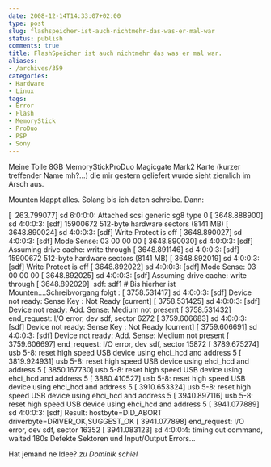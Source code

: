 ```yaml
---
date: 2008-12-14T14:33:07+02:00
type: post
slug: flashspeicher-ist-auch-nichtmehr-das-was-er-mal-war
status: publish
comments: true
title: FlashSpeicher ist auch nichtmehr das was er mal war.
aliases:
- /archives/359
categories:
- Hardware
- Linux
tags:
- Error
- Flash
- MemoryStick
- ProDuo
- PSP
- Sony
---
```


Meine Tolle 8GB MemoryStickProDuo Magicgate Mark2 Karte (kurzer treffender Name mh?...) die mir gestern geliefert wurde sieht ziemlich im Arsch aus.

Mounten klappt alles. Solang bis ich daten schreibe. Dann:

[  263.799077] sd 6:0:0:0: Attached scsi generic sg8 type 0
[ 3648.888900] sd 4:0:0:3: [sdf] 15900672 512-byte hardware sectors (8141 MB)
[ 3648.890024] sd 4:0:0:3: [sdf] Write Protect is off
[ 3648.890027] sd 4:0:0:3: [sdf] Mode Sense: 03 00 00 00
[ 3648.890030] sd 4:0:0:3: [sdf] Assuming drive cache: write through
[ 3648.891146] sd 4:0:0:3: [sdf] 15900672 512-byte hardware sectors (8141 MB)
[ 3648.892019] sd 4:0:0:3: [sdf] Write Protect is off
[ 3648.892022] sd 4:0:0:3: [sdf] Mode Sense: 03 00 00 00
[ 3648.892025] sd 4:0:0:3: [sdf] Assuming drive cache: write through
[ 3648.892029]  sdf: sdf1 # Bis hierher ist Mounten....Schreibvorgang folgt :
[ 3758.531417] sd 4:0:0:3: [sdf] Device not ready: Sense Key : Not Ready [current]
[ 3758.531425] sd 4:0:0:3: [sdf] Device not ready: Add. Sense: Medium not present
[ 3758.531432] end_request: I/O error, dev sdf, sector 6272
[ 3759.606683] sd 4:0:0:3: [sdf] Device not ready: Sense Key : Not Ready [current]
[ 3759.606691] sd 4:0:0:3: [sdf] Device not ready: Add. Sense: Medium not present
[ 3759.606697] end_request: I/O error, dev sdf, sector 15872
[ 3789.675274] usb 5-8: reset high speed USB device using ehci_hcd and address 5
[ 3819.924931] usb 5-8: reset high speed USB device using ehci_hcd and address 5
[ 3850.167730] usb 5-8: reset high speed USB device using ehci_hcd and address 5
[ 3880.410527] usb 5-8: reset high speed USB device using ehci_hcd and address 5
[ 3910.653324] usb 5-8: reset high speed USB device using ehci_hcd and address 5
[ 3940.897116] usb 5-8: reset high speed USB device using ehci_hcd and address 5
[ 3941.077889] sd 4:0:0:3: [sdf] Result: hostbyte=DID_ABORT driverbyte=DRIVER_OK,SUGGEST_OK
[ 3941.077898] end_request: I/O error, dev sdf, sector 16352
[ 3941.083123] sd 4:0:0:4: timing out command, waited 180s
Defekte Sektoren und Input/Output Errors...

Hat jemand ne Idee? *zu Dominik schiel*
